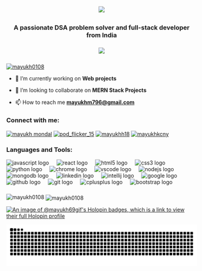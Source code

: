 <h1 align="center">
  <a href="https://git.io/typing-svg">
    <img src="https://readme-typing-svg.herokuapp.com/?lines=Hello,+There!+👋;This+is+Mayukh+....;Nice+to+meet+you!&center=true&size=35">
  </a>
</h1>
<h3 align="center">A passionate DSA problem solver and full-stack developer from India</h3>

###

<div align="center">
  <img src="https://profile-counter.glitch.me/mayukh0108/count.svg?"  />
</div>

###

<p align="left"> <a href="https://github.com/ryo-ma/github-profile-trophy"><img src="https://github-profile-trophy.vercel.app/?username=mayukh0108" alt="mayukh0108" /></a> </p>



- 🔭 I’m currently working on **Web projects**

- 👯 I’m looking to collaborate on **MERN Stack Projects**

- 📫 How to reach me **mayukhm796@gmail.com**

<h3 align="left">Connect with me:</h3>
<p align="left">
<a href="https://linkedin.com/in/mayukh mondal" target="blank"><img align="center" src="https://raw.githubusercontent.com/rahuldkjain/github-profile-readme-generator/master/src/images/icons/Social/linked-in-alt.svg" alt="mayukh mondal" height="30" width="40" /></a>
<a href="https://www.codechef.com/users/pod_flicker_15" target="blank"><img align="center" src="https://cdn.jsdelivr.net/npm/simple-icons@3.1.0/icons/codechef.svg" alt="pod_flicker_15" height="30" width="40" /></a>
<a href="https://www.leetcode.com/mayukhh18" target="blank"><img align="center" src="https://raw.githubusercontent.com/rahuldkjain/github-profile-readme-generator/master/src/images/icons/Social/leet-code.svg" alt="mayukhh18" height="30" width="40" /></a>
<a href="https://auth.geeksforgeeks.org/user/mayukhkcny" target="blank"><img align="center" src="https://raw.githubusercontent.com/rahuldkjain/github-profile-readme-generator/master/src/images/icons/Social/geeks-for-geeks.svg" alt="mayukhkcny" height="30" width="40" /></a>
</p>

<h3 align="left">Languages and Tools:</h3>
<div align="left">
  <img src="https://cdn.jsdelivr.net/gh/devicons/devicon/icons/javascript/javascript-original.svg" height="30" alt="javascript logo"  />
  <img width="12" />
  <img src="https://cdn.jsdelivr.net/gh/devicons/devicon/icons/react/react-original.svg" height="30" alt="react logo"  />
  <img width="12" />
  <img src="https://cdn.jsdelivr.net/gh/devicons/devicon/icons/html5/html5-original.svg" height="30" alt="html5 logo"  />
  <img width="12" />
  <img src="https://cdn.jsdelivr.net/gh/devicons/devicon/icons/css3/css3-original.svg" height="30" alt="css3 logo"  />
  <img width="12" />
  <img src="https://cdn.jsdelivr.net/gh/devicons/devicon/icons/python/python-original.svg" height="30" alt="python logo"  />
  <img width="12" />
  <img src="https://cdn.jsdelivr.net/gh/devicons/devicon/icons/chrome/chrome-original.svg" height="30" alt="chrome logo"  />
  <img width="12" />
  <img src="https://cdn.jsdelivr.net/gh/devicons/devicon/icons/vscode/vscode-original.svg" height="30" alt="vscode logo"  />
  <img width="12" />
  <img src="https://cdn.jsdelivr.net/gh/devicons/devicon/icons/nodejs/nodejs-original.svg" height="30" alt="nodejs logo"  />
  <img width="12" />
  <img src="https://cdn.jsdelivr.net/gh/devicons/devicon/icons/mongodb/mongodb-original.svg" height="30" alt="mongodb logo"  />
  <img width="12" />
  <img src="https://cdn.jsdelivr.net/gh/devicons/devicon/icons/linkedin/linkedin-original.svg" height="30" alt="linkedin logo"  />
  <img width="12" />
  <img src="https://cdn.jsdelivr.net/gh/devicons/devicon/icons/intellij/intellij-original.svg" height="30" alt="intellij logo"  />
  <img width="12" />
  <img src="https://cdn.jsdelivr.net/gh/devicons/devicon/icons/google/google-original.svg" height="30" alt="google logo"  />
  <img width="12" />
  <img src="https://cdn.jsdelivr.net/gh/devicons/devicon/icons/github/github-original.svg" height="30" alt="github logo"  />
  <img width="12" />
  <img src="https://cdn.jsdelivr.net/gh/devicons/devicon/icons/git/git-original.svg" height="30" alt="git logo"  />
  <img width="12" />
  <img src="https://cdn.jsdelivr.net/gh/devicons/devicon/icons/cplusplus/cplusplus-original.svg" height="30" alt="cplusplus logo"  />
  <img width="12" />
  <img src="https://cdn.jsdelivr.net/gh/devicons/devicon/icons/bootstrap/bootstrap-original.svg" height="30" alt="bootstrap logo"  />
</div>

###

<p><img align="left" src="https://github-readme-stats.vercel.app/api/top-langs?username=mayukh0108&show_icons=true&locale=en&layout=compact" alt="mayukh0108" /></p>

<p>&nbsp;<img align="center" src="https://github-readme-stats.vercel.app/api?username=mayukh0108&show_icons=true&locale=en" alt="mayukh0108" /></p>

[![An image of @mayukh69gif's Holopin badges, which is a link to view their full Holopin profile](https://holopin.me/mayukh69gif)](https://holopin.io/@mayukh69gif)

<img src="https://raw.githubusercontent.com/mayukh0108/mayukh0108/output/snake.svg" alt="Snake animation" />
